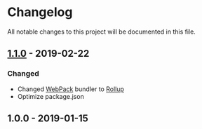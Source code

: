 # Changelog
All notable changes to this project will be documented in this file.


## [1.1.0](https://github.com/barcia/REPO/compare/v1.0.0...v1.1.0) - 2019-02-22
### Changed
- Changed [WebPack](https://webpack.js.org) bundler to [Rollup](https://rollupjs.org/)
- Optimize package.json

## 1.0.0 - 2019-01-15
